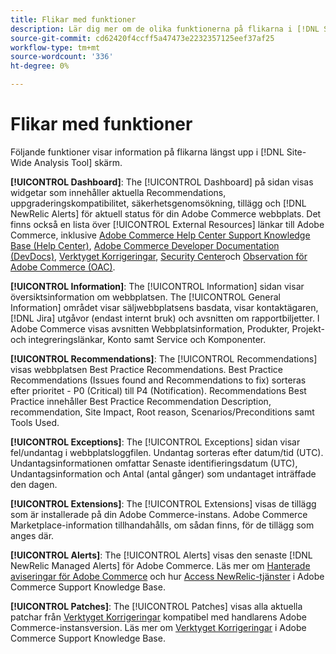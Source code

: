 ```yaml
---
title: Flikar med funktioner
description: Lär dig mer om de olika funktionerna på flikarna i [!DNL Site-Wide Analysis Tool]
source-git-commit: cd62420f4ccff5a47473e2232357125eef37af25
workflow-type: tm+mt
source-wordcount: '336'
ht-degree: 0%

---
```


# Flikar med funktioner

Följande funktioner visar information på flikarna längst upp i [!DNL Site-Wide Analysis Tool] skärm.

**[!UICONTROL Dashboard]**: The [!UICONTROL Dashboard] på sidan visas widgetar som innehåller aktuella Recommendations, uppgraderingskompatibilitet, säkerhetsgenomsökning, tillägg och [!DNL NewRelic Alerts] för aktuell status för din Adobe Commerce webbplats. Det finns också en lista över [!UICONTROL External Resources] länkar till Adobe Commerce, inklusive [Adobe Commerce Help Center Support Knowledge Base (Help Center)](https://support.magento.com/), [Adobe Commerce Developer Documentation (DevDocs)](https://devdocs.magento.com/), [Verktyget Korrigeringar](https://devdocs.magento.com/quality-patches/tool.html#patch-grid), [Security Center](https://magento.com/security)och [Observation för Adobe Commerce (OAC)](https://support.magento.com/hc/en-us/articles/4402379845901-Use-Observation-for-Adobe-Commerce).

**[!UICONTROL Information]**: The [!UICONTROL Information] sidan visar översiktsinformation om webbplatsen.
The [!UICONTROL General Information] området visar säljwebbplatsens basdata, visar kontaktägaren, [!DNL Jira] utgåvor (endast internt bruk) och avsnitten om rapportbiljetter.
I Adobe Commerce visas avsnitten Webbplatsinformation, Produkter, Projekt- och integreringslänkar, Konto samt Service och Komponenter.

**[!UICONTROL Recommendations]**: The [!UICONTROL Recommendations] visas webbplatsen Best Practice Recommendations. Best Practice Recommendations (Issues found and Recommendations to fix) sorteras efter prioritet - P0 (Critical) till P4 (Notification).
Recommendations Best Practice innehåller Best Practice Recommendation Description, recommendation, Site Impact, Root reason, Scenarios/Preconditions samt Tools Used.

**[!UICONTROL Exceptions]**: The [!UICONTROL Exceptions] sidan visar fel/undantag i webbplatsloggfilen. Undantag sorteras efter datum/tid (UTC).
Undantagsinformationen omfattar Senaste identifieringsdatum (UTC), Undantagsinformation och Antal (antal gånger) som undantaget inträffade den dagen.

**[!UICONTROL Extensions]**: The [!UICONTROL Extensions] visas de tillägg som är installerade på din Adobe Commerce-instans. Adobe Commerce Marketplace-information tillhandahålls, om sådan finns, för de tillägg som anges där.

**[!UICONTROL Alerts]**: The [!UICONTROL Alerts] visas den senaste [!DNL NewRelic Managed Alerts] för Adobe Commerce. Läs mer om [Hanterade aviseringar för Adobe Commerce](https://support.magento.com/hc/en-us/articles/360045806832) och hur [Access NewRelic-tjänster](https://support.magento.com/hc/en-us/articles/360039127712) i Adobe Commerce Support Knowledge Base.

**[!UICONTROL Patches]**: The [!UICONTROL Patches] visas alla aktuella patchar från [Verktyget Korrigeringar](https://devdocs.magento.com/quality-patches/tool.html#patch-grid) kompatibel med handlarens Adobe Commerce-instansversion. Läs mer om [Verktyget Korrigeringar](https://support.magento.com/hc/en-us/articles/360047139492) i Adobe Commerce Support Knowledge Base.

